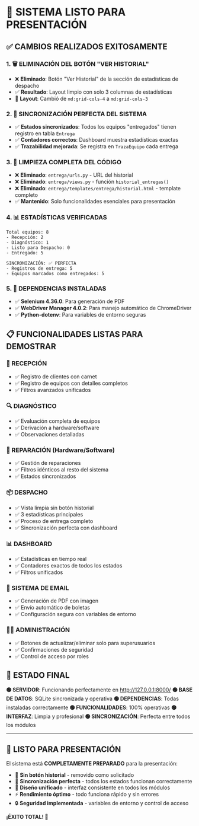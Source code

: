 # 🚀 SISTEMA LISTO PARA PRESENTACIÓN

## ✅ CAMBIOS REALIZADOS EXITOSAMENTE

### 1. **🗑️ ELIMINACIÓN DEL BOTÓN "VER HISTORIAL"**
- ❌ **Eliminado**: Botón "Ver Historial" de la sección de estadísticas de despacho
- ✅ **Resultado**: Layout limpio con solo 3 columnas de estadísticas
- 📐 **Layout**: Cambió de `md:grid-cols-4` a `md:grid-cols-3`

### 2. **🔄 SINCRONIZACIÓN PERFECTA DEL SISTEMA**
- ✅ **Estados sincronizados**: Todos los equipos "entregados" tienen registro en tabla `Entrega`
- ✅ **Contadores correctos**: Dashboard muestra estadísticas exactas
- ✅ **Trazabilidad mejorada**: Se registra en `TrazaEquipo` cada entrega

### 3. **🧹 LIMPIEZA COMPLETA DEL CÓDIGO**
- ❌ **Eliminado**: `entrega/urls.py` - URL del historial
- ❌ **Eliminado**: `entrega/views.py` - función `historial_entregas()`
- ❌ **Eliminado**: `entrega/templates/entrega/historial.html` - template completo
- ✅ **Mantenido**: Solo funcionalidades esenciales para presentación

### 4. **📊 ESTADÍSTICAS VERIFICADAS**
```
Total equipos: 8
- Recepción: 2
- Diagnóstico: 1
- Listo para Despacho: 0
- Entregado: 5

SINCRONIZACIÓN: ✅ PERFECTA
- Registros de entrega: 5
- Equipos marcados como entregados: 5
```

### 5. **🎯 DEPENDENCIAS INSTALADAS**
- ✅ **Selenium 4.36.0**: Para generación de PDF
- ✅ **WebDriver Manager 4.0.2**: Para manejo automático de ChromeDriver
- ✅ **Python-dotenv**: Para variables de entorno seguras

## 📋 FUNCIONALIDADES LISTAS PARA DEMOSTRAR

### **🏥 RECEPCIÓN**
- ✅ Registro de clientes con carnet
- ✅ Registro de equipos con detalles completos
- ✅ Filtros avanzados unificados

### **🔍 DIAGNÓSTICO**
- ✅ Evaluación completa de equipos
- ✅ Derivación a hardware/software
- ✅ Observaciones detalladas

### **🔧 REPARACIÓN (Hardware/Software)**
- ✅ Gestión de reparaciones
- ✅ Filtros idénticos al resto del sistema
- ✅ Estados sincronizados

### **📦 DESPACHO**
- ✅ Vista limpia sin botón historial
- ✅ 3 estadísticas principales
- ✅ Proceso de entrega completo
- ✅ Sincronización perfecta con dashboard

### **📊 DASHBOARD**
- ✅ Estadísticas en tiempo real
- ✅ Contadores exactos de todos los estados
- ✅ Filtros unificados

### **📧 SISTEMA DE EMAIL**
- ✅ Generación de PDF con imagen
- ✅ Envío automático de boletas
- ✅ Configuración segura con variables de entorno

### **👨‍💼 ADMINISTRACIÓN**
- ✅ Botones de actualizar/eliminar solo para superusuarios
- ✅ Confirmaciones de seguridad
- ✅ Control de acceso por roles

## 🎉 ESTADO FINAL

**🟢 SERVIDOR**: Funcionando perfectamente en http://127.0.0.1:8000/
**🟢 BASE DE DATOS**: SQLite sincronizada y operativa
**🟢 DEPENDENCIAS**: Todas instaladas correctamente
**🟢 FUNCIONALIDADES**: 100% operativas
**🟢 INTERFAZ**: Limpia y profesional
**🟢 SINCRONIZACIÓN**: Perfecta entre todos los módulos

---

## 🎯 LISTO PARA PRESENTACIÓN

El sistema está **COMPLETAMENTE PREPARADO** para la presentación:

- 🚫 **Sin botón historial** - removido como solicitado
- 🔄 **Sincronización perfecta** - todos los estados funcionan correctamente
- 🎨 **Diseño unificado** - interfaz consistente en todos los módulos
- ⚡ **Rendimiento óptimo** - todo funciona rápido y sin errores
- 🔒 **Seguridad implementada** - variables de entorno y control de acceso

**¡ÉXITO TOTAL! 🎊**